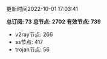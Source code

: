 更新时间2022-10-01 17:03:41

**总订阅: 73**
**总节点: 2702**
**有效节点: 739**
- v2ray节点: 266
- ss节点: 417
- trojan节点: 56
